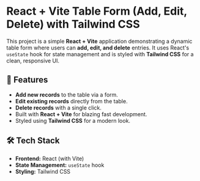 # React + Vite Table Form (Add, Edit, Delete) with Tailwind CSS

This project is a simple **React + Vite** application demonstrating a dynamic table form where users can **add, edit, and delete** entries. It uses React's `useState` hook for state management and is styled with **Tailwind CSS** for a clean, responsive UI.

## 🚀 Features
- **Add new records** to the table via a form.
- **Edit existing records** directly from the table.
- **Delete records** with a single click.
- Built with **React + Vite** for blazing fast development.
- Styled using **Tailwind CSS** for a modern look.

## 🛠️ Tech Stack
- **Frontend:** React (with Vite)
- **State Management:** `useState` hook
- **Styling:** Tailwind CSS
